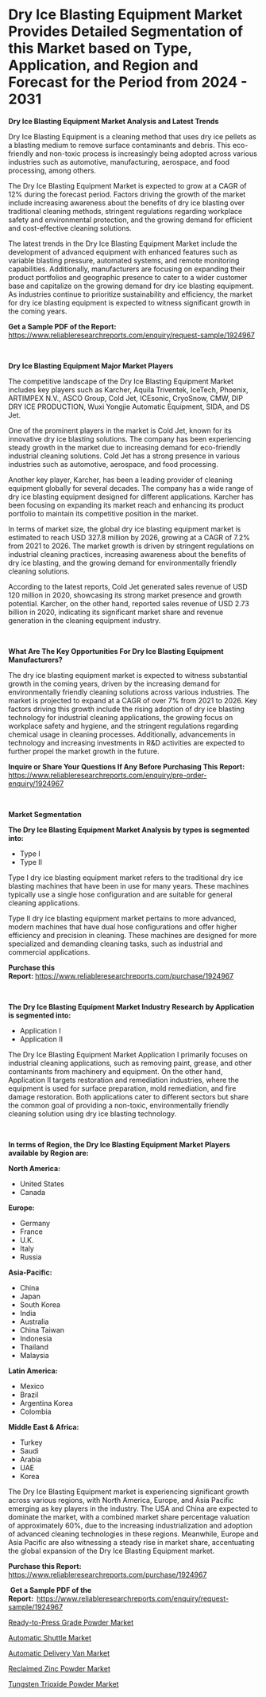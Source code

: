 <p><h1>Dry Ice Blasting Equipment Market Provides Detailed Segmentation of this Market based on Type, Application, and Region and Forecast for the Period from 2024 - 2031</h1></p><p><strong>Dry Ice Blasting Equipment Market Analysis and Latest Trends</strong></p>
<p><p>Dry Ice Blasting Equipment is a cleaning method that uses dry ice pellets as a blasting medium to remove surface contaminants and debris. This eco-friendly and non-toxic process is increasingly being adopted across various industries such as automotive, manufacturing, aerospace, and food processing, among others.</p><p>The Dry Ice Blasting Equipment Market is expected to grow at a CAGR of 12% during the forecast period. Factors driving the growth of the market include increasing awareness about the benefits of dry ice blasting over traditional cleaning methods, stringent regulations regarding workplace safety and environmental protection, and the growing demand for efficient and cost-effective cleaning solutions.</p><p>The latest trends in the Dry Ice Blasting Equipment Market include the development of advanced equipment with enhanced features such as variable blasting pressure, automated systems, and remote monitoring capabilities. Additionally, manufacturers are focusing on expanding their product portfolios and geographic presence to cater to a wider customer base and capitalize on the growing demand for dry ice blasting equipment. As industries continue to prioritize sustainability and efficiency, the market for dry ice blasting equipment is expected to witness significant growth in the coming years.</p></p>
<p><strong>Get a Sample PDF of the Report:&nbsp;</strong> <a href="https://www.reliableresearchreports.com/enquiry/request-sample/1924967">https://www.reliableresearchreports.com/enquiry/request-sample/1924967</a></p>
<p>&nbsp;</p>
<p><strong>Dry Ice Blasting Equipment Major Market Players</strong></p>
<p><p>The competitive landscape of the Dry Ice Blasting Equipment Market includes key players such as Karcher, Aquila Triventek, IceTech, Phoenix, ARTIMPEX N.V., ASCO Group, Cold Jet, ICEsonic, CryoSnow, CMW, DIP DRY ICE PRODUCTION, Wuxi Yongjie Automatic Equipment, SIDA, and DS Jet.</p><p>One of the prominent players in the market is Cold Jet, known for its innovative dry ice blasting solutions. The company has been experiencing steady growth in the market due to increasing demand for eco-friendly industrial cleaning solutions. Cold Jet has a strong presence in various industries such as automotive, aerospace, and food processing.</p><p>Another key player, Karcher, has been a leading provider of cleaning equipment globally for several decades. The company has a wide range of dry ice blasting equipment designed for different applications. Karcher has been focusing on expanding its market reach and enhancing its product portfolio to maintain its competitive position in the market.</p><p>In terms of market size, the global dry ice blasting equipment market is estimated to reach USD 327.8 million by 2026, growing at a CAGR of 7.2% from 2021 to 2026. The market growth is driven by stringent regulations on industrial cleaning practices, increasing awareness about the benefits of dry ice blasting, and the growing demand for environmentally friendly cleaning solutions.</p><p>According to the latest reports, Cold Jet generated sales revenue of USD 120 million in 2020, showcasing its strong market presence and growth potential. Karcher, on the other hand, reported sales revenue of USD 2.73 billion in 2020, indicating its significant market share and revenue generation in the cleaning equipment industry.</p></p>
<p>&nbsp;</p>
<p><strong>What Are The Key Opportunities For Dry Ice Blasting Equipment Manufacturers?</strong></p>
<p><p>The dry ice blasting equipment market is expected to witness substantial growth in the coming years, driven by the increasing demand for environmentally friendly cleaning solutions across various industries. The market is projected to expand at a CAGR of over 7% from 2021 to 2026. Key factors driving this growth include the rising adoption of dry ice blasting technology for industrial cleaning applications, the growing focus on workplace safety and hygiene, and the stringent regulations regarding chemical usage in cleaning processes. Additionally, advancements in technology and increasing investments in R&D activities are expected to further propel the market growth in the future.</p></p>
<p><strong>Inquire or Share Your Questions If Any Before Purchasing This Report:</strong> <a href="https://www.reliableresearchreports.com/enquiry/pre-order-enquiry/1924967">https://www.reliableresearchreports.com/enquiry/pre-order-enquiry/1924967</a></p>
<p>&nbsp;</p>
<p><strong>Market Segmentation</strong></p>
<p><strong>The Dry Ice Blasting Equipment Market Analysis by types is segmented into:</strong></p>
<p><ul><li>Type I</li><li>Type II</li></ul></p>
<p><p>Type I dry ice blasting equipment market refers to the traditional dry ice blasting machines that have been in use for many years. These machines typically use a single hose configuration and are suitable for general cleaning applications.</p><p>Type II dry ice blasting equipment market pertains to more advanced, modern machines that have dual hose configurations and offer higher efficiency and precision in cleaning. These machines are designed for more specialized and demanding cleaning tasks, such as industrial and commercial applications.</p></p>
<p><strong>Purchase this Report:&nbsp;</strong><a href="https://www.reliableresearchreports.com/purchase/1924967">https://www.reliableresearchreports.com/purchase/1924967</a></p>
<p>&nbsp;</p>
<p><strong>The Dry Ice Blasting Equipment Market Industry Research by Application is segmented into:</strong></p>
<p><ul><li>Application I</li><li>Application II</li></ul></p>
<p><p>The Dry Ice Blasting Equipment Market Application I primarily focuses on industrial cleaning applications, such as removing paint, grease, and other contaminants from machinery and equipment. On the other hand, Application II targets restoration and remediation industries, where the equipment is used for surface preparation, mold remediation, and fire damage restoration. Both applications cater to different sectors but share the common goal of providing a non-toxic, environmentally friendly cleaning solution using dry ice blasting technology.</p></p>
<p>&nbsp;</p>
<p><strong>In terms of Region, the Dry Ice Blasting Equipment Market Players available by Region are:</strong></p>
<p>
    <p> <strong> North America: </strong>
        <ul>
            <li>United States</li>
            <li>Canada</li>
        </ul>
        </p> 
    <p> <strong> Europe: </strong>
        <ul>
            <li>Germany</li>
            <li>France</li>
            <li>U.K.</li>
            <li>Italy</li>
            <li>Russia</li>
        </ul>
        </p> 
    <p> <strong> Asia-Pacific: </strong>
        <ul>
            <li>China</li>
            <li>Japan</li>
            <li>South Korea</li>
            <li>India</li>
            <li>Australia</li>
            <li>China Taiwan</li>
            <li>Indonesia</li>
            <li>Thailand</li>
            <li>Malaysia</li>
        </ul>
        </p> 
    <p> <strong> Latin America: </strong>
        <ul>
            <li>Mexico</li>
            <li>Brazil</li>
            <li>Argentina Korea</li>
            <li>Colombia</li>
        </ul>
        </p> 
    <p> <strong> Middle East & Africa: </strong>
        <ul>
            <li>Turkey</li>
            <li>Saudi</li>
            <li>Arabia</li>
            <li>UAE</li>
            <li>Korea</li>
        </ul>
    </p>
    </p>
<p><p>The Dry Ice Blasting Equipment market is experiencing significant growth across various regions, with North America, Europe, and Asia Pacific emerging as key players in the industry. The USA and China are expected to dominate the market, with a combined market share percentage valuation of approximately 60%, due to the increasing industrialization and adoption of advanced cleaning technologies in these regions. Meanwhile, Europe and Asia Pacific are also witnessing a steady rise in market share, accentuating the global expansion of the Dry Ice Blasting Equipment market.</p></p>
<p><strong>Purchase this Report: </strong><a href="https://www.reliableresearchreports.com/purchase/1924967">https://www.reliableresearchreports.com/purchase/1924967</a></p>
<p>&nbsp;<strong>Get a Sample PDF of the Report:&nbsp;&nbsp;</strong><a href="https://www.reliableresearchreports.com/enquiry/request-sample/1924967">https://www.reliableresearchreports.com/enquiry/request-sample/1924967</a></p>
<p><strong></strong></p>
<p><p><a href="https://funky-papaya-cf4.notion.site/Ready-to-Press-Grade-Powder-Market-Share-Market-New-Trends-Analysis-Report-By-Type-By-Application-60986abebb3d4c4e99bb357647d2ac13">Ready-to-Press Grade Powder Market</a></p><p><a href="https://view.publitas.com/reportprime-1/automatic-shuttle-market-research-report-provides-thorough-industry-overview-which-offers-an-in-depth-analysis-of-product-trends-and-new-market-divisions/">Automatic Shuttle Market</a></p><p><a href="https://view.publitas.com/reportprime-1/automatic-delivery-van-market-size-growth-and-forecast-from-2024-2031/">Automatic Delivery Van Market</a></p><p><a href="https://butternut-bug-553.notion.site/Reclaimed-Zinc-Powder-Market-Size-Growth-and-Forecast-from-2024-2031-1cb86f6c044441f1a4ff78add766c531">Reclaimed Zinc Powder Market</a></p><p><a href="https://picayune-night-cbd.notion.site/Tungsten-Trioxide-Powder-Market-Challenges-Opportunities-and-Growth-Drivers-and-Major-Market-Play-b2acb24f28d049f5ac414faab4e8be5a">Tungsten Trioxide Powder Market</a></p></p>